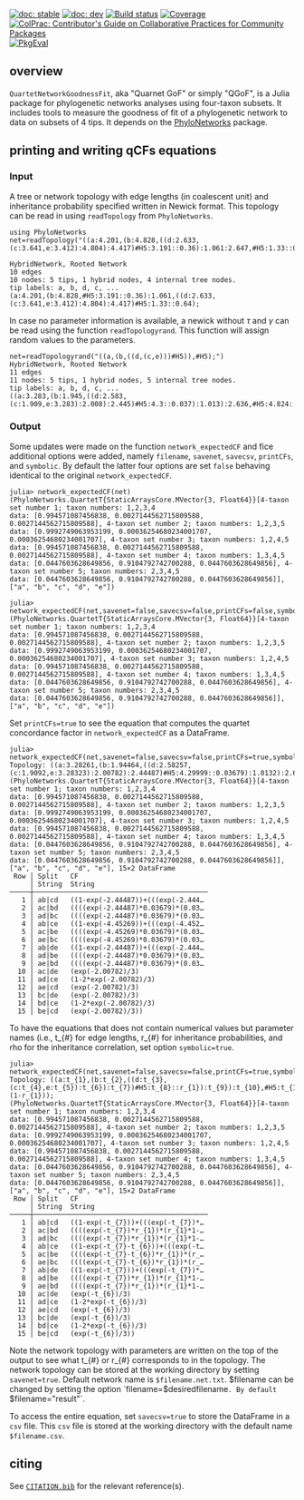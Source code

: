 [![doc: stable](https://img.shields.io/badge/docs-stable-blue.svg)](https://JuliaPhylo.github.io/QuartetNetworkGoodnessFit.jl/stable)
[![doc: dev](https://img.shields.io/badge/docs-dev-blue.svg)](https://JuliaPhylo.github.io/QuartetNetworkGoodnessFit.jl/dev)
[![Build status](https://github.com/JuliaPhylo/QuartetNetworkGoodnessFit.jl/workflows/CI/badge.svg?branch=master)](https://github.com/JuliaPhylo/QuartetNetworkGoodnessFit.jl/actions)
[![Coverage](https://codecov.io/gh/JuliaPhylo/QuartetNetworkGoodnessFit.jl/branch/master/graph/badge.svg)](https://codecov.io/gh/JuliaPhylo/QuartetNetworkGoodnessFit.jl)
[![ColPrac: Contributor's Guide on Collaborative Practices for Community Packages](https://img.shields.io/badge/ColPrac-Contributor's%20Guide-blueviolet)](https://github.com/SciML/ColPrac)
[![PkgEval](https://JuliaCI.github.io/NanosoldierReports/pkgeval_badges/Q/QuartetNetworkGoodnessFit.svg)](https://JuliaCI.github.io/NanosoldierReports/pkgeval_badges/report.html)

## overview

`QuartetNetworkGoodnessFit`, aka "Quarnet GoF" or simply "QGoF",
is a Julia package for phylogenetic networks analyses using four-taxon subsets.
It includes tools to measure the
goodness of fit of a phylogenetic network to data on subsets of 4 tips.
It depends on the [PhyloNetworks](https://github.com/JuliaPhylo/PhyloNetworks.jl)
package.

## printing and writing qCFs equations
### Input
A tree or network topology with edge lengths (in coalescent unit) and inheritance probability specified written in Newick format. This topology can be read in using `readTopology` from `PhyloNetworks`.
```
using PhyloNetworks
net=readTopology("((a:4.201,(b:4.828,((d:2.633,(c:3.641,e:3.412):4.804):4.417)#H5:3.191::0.36):1.061:2.647,#H5:1.33::0.64));")

HybridNetwork, Rooted Network
10 edges
10 nodes: 5 tips, 1 hybrid nodes, 4 internal tree nodes.
tip labels: a, b, d, c, ...
(a:4.201,(b:4.828,#H5:3.191::0.36):1.061,((d:2.633,(c:3.641,e:3.412):4.804):4.417)#H5:1.33::0.64);
```

In case no parameter information is available, a newick without $\tau$ and $\gamma$ can be read using the function `readTopologyrand`. This function will assign random values to the parameters.
```
net=readTopologyrand("((a,(b,((d,(c,e)))#H5)),#H5);")
HybridNetwork, Rooted Network
11 edges
11 nodes: 5 tips, 1 hybrid nodes, 5 internal tree nodes.
tip labels: a, b, d, c, ...
((a:3.283,(b:1.945,((d:2.583,(c:1.909,e:3.283):2.008):2.445)#H5:4.3::0.037):1.013):2.636,#H5:4.824::0.963);
```
### Output
Some updates were made on the function `network_expectedCF` and fice additional options were added, namely `filename`, `savenet`, `savecsv`, `printCFs`, and `symbolic`. By default the latter four options are set `false` behaving identical to the original `network_expectedCF`. 
```
julia> network_expectedCF(net)
(PhyloNetworks.QuartetT{StaticArraysCore.MVector{3, Float64}}[4-taxon set number 1; taxon numbers: 1,2,3,4
data: [0.994571087456838, 0.0027144562715809588, 0.0027144562715809588], 4-taxon set number 2; taxon numbers: 1,2,3,5
data: [0.9992749063953199, 0.00036254680234001707, 0.00036254680234001707], 4-taxon set number 3; taxon numbers: 1,2,4,5
data: [0.994571087456838, 0.0027144562715809588, 0.0027144562715809588], 4-taxon set number 4; taxon numbers: 1,3,4,5
data: [0.0447603628649856, 0.9104792742700288, 0.0447603628649856], 4-taxon set number 5; taxon numbers: 2,3,4,5
data: [0.0447603628649856, 0.9104792742700288, 0.0447603628649856]], ["a", "b", "c", "d", "e"])

julia> network_expectedCF(net,savenet=false,savecsv=false,printCFs=false,symbolic=false)
(PhyloNetworks.QuartetT{StaticArraysCore.MVector{3, Float64}}[4-taxon set number 1; taxon numbers: 1,2,3,4
data: [0.994571087456838, 0.0027144562715809588, 0.0027144562715809588], 4-taxon set number 2; taxon numbers: 1,2,3,5
data: [0.9992749063953199, 0.00036254680234001707, 0.00036254680234001707], 4-taxon set number 3; taxon numbers: 1,2,4,5
data: [0.994571087456838, 0.0027144562715809588, 0.0027144562715809588], 4-taxon set number 4; taxon numbers: 1,3,4,5
data: [0.0447603628649856, 0.9104792742700288, 0.0447603628649856], 4-taxon set number 5; taxon numbers: 2,3,4,5
data: [0.0447603628649856, 0.9104792742700288, 0.0447603628649856]], ["a", "b", "c", "d", "e"])
```

Set `printCFs=true` to see the equation that computes the quartet concordance factor in `network_expectedCF` as a DataFrame.
```
julia> network_expectedCF(net,savenet=false,savecsv=false,printCFs=true,symbolic=false)
Topology: ((a:3.28261,(b:1.94464,((d:2.58257,(c:1.9092,e:3.28323):2.00782):2.44487)#H5:4.29999::0.03679):1.0132):2.6364,#H5:4.82378::0.96321);
(PhyloNetworks.QuartetT{StaticArraysCore.MVector{3, Float64}}[4-taxon set number 1; taxon numbers: 1,2,3,4
data: [0.994571087456838, 0.0027144562715809588, 0.0027144562715809588], 4-taxon set number 2; taxon numbers: 1,2,3,5
data: [0.9992749063953199, 0.00036254680234001707, 0.00036254680234001707], 4-taxon set number 3; taxon numbers: 1,2,4,5
data: [0.994571087456838, 0.0027144562715809588, 0.0027144562715809588], 4-taxon set number 4; taxon numbers: 1,3,4,5
data: [0.0447603628649856, 0.9104792742700288, 0.0447603628649856], 4-taxon set number 5; taxon numbers: 2,3,4,5
data: [0.0447603628649856, 0.9104792742700288, 0.0447603628649856]], ["a", "b", "c", "d", "e"], 15×2 DataFrame
 Row │ Split   CF
     │ String  String
─────┼───────────────────────────────────────────
   1 │ ab|cd   ((1-exp(-2.44487))+(((exp(-2.444…
   2 │ ac|bd   ((((exp(-2.44487)*0.03679)*(0.03…
   3 │ ad|bc   ((((exp(-2.44487)*0.03679)*(0.03…
   4 │ ab|ce   ((1-exp(-4.45269))+(((exp(-4.452…
   5 │ ac|be   ((((exp(-4.45269)*0.03679)*(0.03…
   6 │ ae|bc   ((((exp(-4.45269)*0.03679)*(0.03…
   7 │ ab|de   ((1-exp(-2.44487))+(((exp(-2.444…
   8 │ ad|be   ((((exp(-2.44487)*0.03679)*(0.03…
   9 │ ae|bd   ((((exp(-2.44487)*0.03679)*(0.03…
  10 │ ac|de   (exp(-2.00782)/3)
  11 │ ad|ce   (1-2*exp(-2.00782)/3)
  12 │ ae|cd   (exp(-2.00782)/3)
  13 │ bc|de   (exp(-2.00782)/3)
  14 │ bd|ce   (1-2*exp(-2.00782)/3)
  15 │ be|cd   (exp(-2.00782)/3))
```
To have the equations that does not contain numerical values but parameter names (i.e., t_{#} for edge lengths, r_{#} for inheritance probabilities, and rho for the inheritance correlation, set option `symbolic=true`.
```
julia> network_expectedCF(net,savenet=false,savecsv=false,printCFs=true,symbolic=true)
Topology: ((a:t_{1},(b:t_{2},((d:t_{3},(c:t_{4},e:t_{5}):t_{6}):t_{7})#H5:t_{8}::r_{1}):t_{9}):t_{10},#H5:t_{11}::(1-r_{1}));
(PhyloNetworks.QuartetT{StaticArraysCore.MVector{3, Float64}}[4-taxon set number 1; taxon numbers: 1,2,3,4
data: [0.994571087456838, 0.0027144562715809588, 0.0027144562715809588], 4-taxon set number 2; taxon numbers: 1,2,3,5
data: [0.9992749063953199, 0.00036254680234001707, 0.00036254680234001707], 4-taxon set number 3; taxon numbers: 1,2,4,5
data: [0.994571087456838, 0.0027144562715809588, 0.0027144562715809588], 4-taxon set number 4; taxon numbers: 1,3,4,5
data: [0.0447603628649856, 0.9104792742700288, 0.0447603628649856], 4-taxon set number 5; taxon numbers: 2,3,4,5
data: [0.0447603628649856, 0.9104792742700288, 0.0447603628649856]], ["a", "b", "c", "d", "e"], 15×2 DataFrame
 Row │ Split   CF
     │ String  String
─────┼───────────────────────────────────────────
   1 │ ab|cd   ((1-exp(-t_{7}))+(((exp(-t_{7})*…
   2 │ ac|bd   ((((exp(-t_{7})*r_{1})*(r_{1}*1-…
   3 │ ad|bc   ((((exp(-t_{7})*r_{1})*(r_{1}*1-…
   4 │ ab|ce   ((1-exp(-t_{7}-t_{6}))+(((exp(-t…
   5 │ ac|be   ((((exp(-t_{7}-t_{6})*r_{1})*(r_…
   6 │ ae|bc   ((((exp(-t_{7}-t_{6})*r_{1})*(r_…
   7 │ ab|de   ((1-exp(-t_{7}))+(((exp(-t_{7})*…
   8 │ ad|be   ((((exp(-t_{7})*r_{1})*(r_{1}*1-…
   9 │ ae|bd   ((((exp(-t_{7})*r_{1})*(r_{1}*1-…
  10 │ ac|de   (exp(-t_{6})/3)
  11 │ ad|ce   (1-2*exp(-t_{6})/3)
  12 │ ae|cd   (exp(-t_{6})/3)
  13 │ bc|de   (exp(-t_{6})/3)
  14 │ bd|ce   (1-2*exp(-t_{6})/3)
  15 │ be|cd   (exp(-t_{6})/3))
```
Note the network topology with parameters are written on the top of the output to see what t_{#} or r_{#} corresponds to in the topology. The network topology can be stored at the working directory by setting `savenet=true`. Default network name is `$filename.net.txt`. $filename can be changed by setting the option `filename=$desiredfilename`. By default `$filename="result"`.

To access the entire equation, set `savecsv=true` to store the DataFrame in a `csv` file. This `csv` file is stored at the working directory with the default name `$filename.csv`.

## citing

See [`CITATION.bib`](CITATION.bib) for the relevant reference(s).
